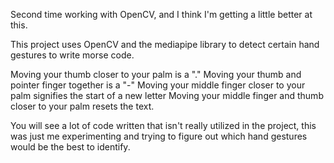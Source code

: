Second time working with OpenCV, and I think I'm getting a little better at this.

This project uses OpenCV and the mediapipe library to detect certain hand gestures to write morse code. 

Moving your thumb closer to your palm is a "."
Moving your thumb and pointer finger together is a "-"
Moving your middle finger closer to your palm signifies the start of a new letter
Moving your middle finger and thumb closer to your palm resets the text. 

You will see a lot of code written that isn't really utilized in the project, this was just me experimenting and trying to figure out 
which hand gestures would be the best to identify. 
